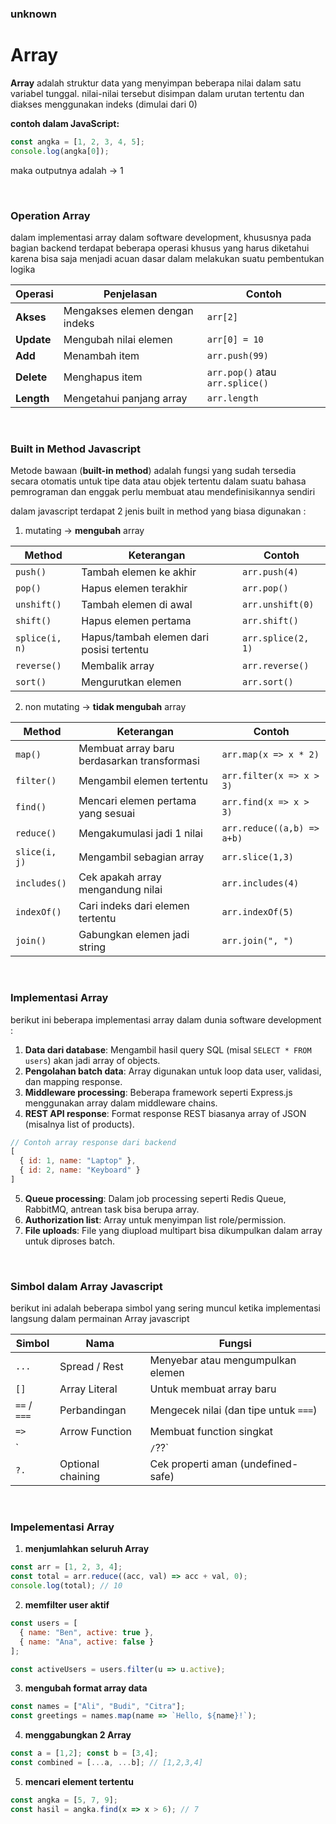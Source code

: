 ### unknown

# Array

**Array** adalah struktur data yang menyimpan beberapa nilai dalam satu variabel tunggal. nilai-nilai tersebut disimpan dalam urutan tertentu dan diakses menggunakan indeks (dimulai dari 0)

**contoh dalam JavaScript:**

```jsx
const angka = [1, 2, 3, 4, 5];
console.log(angka[0]);
```

maka outputnya adalah → 1

<br/>

### Operation Array

dalam implementasi array dalam software development, khususnya pada bagian backend terdapat beberapa operasi khusus yang harus diketahui karena bisa saja menjadi acuan dasar dalam melakukan suatu pembentukan logika

| Operasi | Penjelasan | Contoh |
| --- | --- | --- |
| **Akses** | Mengakses elemen dengan indeks | `arr[2]` |
| **Update** | Mengubah nilai elemen | `arr[0] = 10` |
| **Add** | Menambah item | `arr.push(99)` |
| **Delete** | Menghapus item | `arr.pop()` atau `arr.splice()` |
| **Length** | Mengetahui panjang array | `arr.length` |

<br/>

### Built in Method Javascript

Metode bawaan (**built-in method**) adalah fungsi yang sudah tersedia secara otomatis untuk tipe data atau objek tertentu dalam suatu bahasa pemrograman dan enggak perlu membuat atau mendefinisikannya sendiri

dalam javascript terdapat 2 jenis built in method yang biasa digunakan :

1. mutating → **mengubah** array

| Method | Keterangan | Contoh |
| --- | --- | --- |
| `push()` | Tambah elemen ke akhir | `arr.push(4)` |
| `pop()` | Hapus elemen terakhir | `arr.pop()` |
| `unshift()` | Tambah elemen di awal | `arr.unshift(0)` |
| `shift()` | Hapus elemen pertama | `arr.shift()` |
| `splice(i, n)` | Hapus/tambah elemen dari posisi tertentu | `arr.splice(2, 1)` |
| `reverse()` | Membalik array | `arr.reverse()` |
| `sort()` | Mengurutkan elemen | `arr.sort()` |
2. non mutating → **tidak mengubah** array

| Method | Keterangan | Contoh |
| --- | --- | --- |
| `map()` | Membuat array baru berdasarkan transformasi | `arr.map(x => x * 2)` |
| `filter()` | Mengambil elemen tertentu | `arr.filter(x => x > 3)` |
| `find()` | Mencari elemen pertama yang sesuai | `arr.find(x => x > 3)` |
| `reduce()` | Mengakumulasi jadi 1 nilai | `arr.reduce((a,b) => a+b)` |
| `slice(i, j)` | Mengambil sebagian array | `arr.slice(1,3)` |
| `includes()` | Cek apakah array mengandung nilai | `arr.includes(4)` |
| `indexOf()` | Cari indeks dari elemen tertentu | `arr.indexOf(5)` |
| `join()` | Gabungkan elemen jadi string | `arr.join(", ")` |

<br/>

### Implementasi Array

berikut ini beberapa implementasi array dalam dunia software development :

1. **Data dari database**: Mengambil hasil query SQL (misal `SELECT * FROM users`) akan jadi array of objects.
2. **Pengolahan batch data**: Array digunakan untuk loop data user, validasi, dan mapping response.
3. **Middleware processing**: Beberapa framework seperti Express.js menggunakan array dalam middleware chains.
4. **REST API response**: Format response REST biasanya array of JSON (misalnya list of products).

```jsx
// Contoh array response dari backend
[
  { id: 1, name: "Laptop" },
  { id: 2, name: "Keyboard" }
]
```

5. **Queue processing**: Dalam job processing seperti Redis Queue, RabbitMQ, antrean task bisa berupa array.
6. **Authorization list**: Array untuk menyimpan list role/permission.
7. **File uploads**: File yang diupload multipart bisa dikumpulkan dalam array untuk diproses batch.

<br/>

### Simbol dalam Array Javascript

berikut ini adalah beberapa simbol yang sering muncul ketika implementasi langsung dalam permainan Array javascript

| Simbol | Nama | Fungsi |
| --- | --- | --- |
| `...` | Spread / Rest | Menyebar atau mengumpulkan elemen |
| `[]` | Array Literal | Untuk membuat array baru |
| `==` / `===` | Perbandingan | Mengecek nilai (dan tipe untuk `===`) |
| `=>` | Arrow Function | Membuat function singkat |
| ` |  | `/`??` |
| `?.` | Optional chaining | Cek properti aman (undefined-safe) |

<br/>

### Impelementasi Array

1. **menjumlahkan seluruh Array**

```jsx
const arr = [1, 2, 3, 4];
const total = arr.reduce((acc, val) => acc + val, 0);
console.log(total); // 10
```

2. **memfilter user aktif**

```jsx
const users = [
  { name: "Ben", active: true },
  { name: "Ana", active: false }
];

const activeUsers = users.filter(u => u.active);
```

3. **mengubah format array data**

```jsx
const names = ["Ali", "Budi", "Citra"];
const greetings = names.map(name => `Hello, ${name}!`);
```

4. **menggabungkan 2 Array**

```jsx
const a = [1,2]; const b = [3,4];
const combined = [...a, ...b]; // [1,2,3,4]
```

5. **mencari element tertentu**

```jsx
const angka = [5, 7, 9];
const hasil = angka.find(x => x > 6); // 7

```
